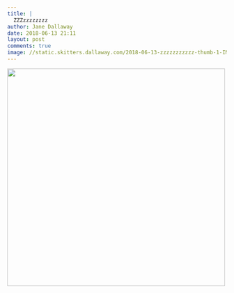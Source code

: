 ```yaml
---
title: |
  ZZZzzzzzzzz
author: Jane Dallaway
date: 2018-06-13 21:11
layout: post
comments: true
image: //static.skitters.dallaway.com/2018-06-13-zzzzzzzzzzz-thumb-1-IMG-3752.JPG
---
```


<div>
        <a href="//static.skitters.dallaway.com/2018-06-13-zzzzzzzzzzz-fullsize-1-IMG-3752.JPG">
          <img src="//static.skitters.dallaway.com/2018-06-13-zzzzzzzzzzz-thumb-1-IMG-3752.JPG" width="500" height="500"/>
        </a>
      </div>


  
      